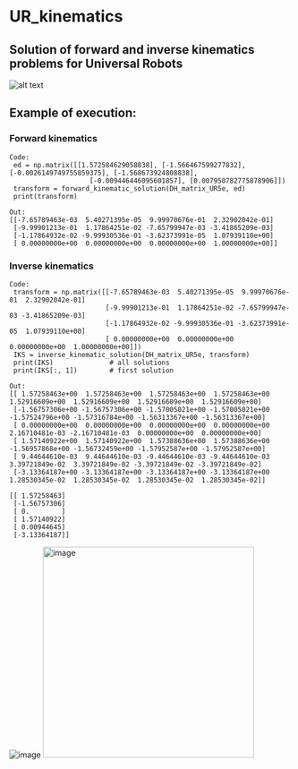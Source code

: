 # UR_kinematics
## Solution of forward and inverse kinematics problems for Universal Robots

![alt text](img/ur16e_common.jpg)
## Example of execution: 
### Forward kinematics
```
Code:
 ed = np.matrix([[1.572584629058838], [-1.566467599277832], [-0.0026149749755859375], [-1.568673924808838],
                    [-0.009446446095601857], [0.007950782775878906]])
 transform = forward_kinematic_solution(DH_matrix_UR5e, ed)
 print(transform)
 
Out:
[[-7.65789463e-03  5.40271395e-05  9.99970676e-01  2.32902042e-01]
 [-9.99901213e-01  1.17864251e-02 -7.65799947e-03 -3.41865209e-03]
 [-1.17864932e-02 -9.99930536e-01 -3.62373991e-05  1.07939110e+00]
 [ 0.00000000e+00  0.00000000e+00  0.00000000e+00  1.00000000e+00]]
```
### Inverse kinematics
```
Code:
 transform = np.matrix([[-7.65789463e-03  5.40271395e-05  9.99970676e-01  2.32902042e-01]
                        [-9.99901213e-01  1.17864251e-02 -7.65799947e-03 -3.41865209e-03]
                        [-1.17864932e-02 -9.99930536e-01 -3.62373991e-05  1.07939110e+00]
                        [ 0.00000000e+00  0.00000000e+00  0.00000000e+00  1.00000000e+00]])
 IKS = inverse_kinematic_solution(DH_matrix_UR5e, transform)
 print(IKS)              # all solutions
 print(IKS[:, 1])        # first solution
 
Out:
[[ 1.57258463e+00  1.57258463e+00  1.57258463e+00  1.57258463e+00   1.52916609e+00  1.52916609e+00  1.52916609e+00  1.52916609e+00]
 [-1.56757306e+00 -1.56757306e+00 -1.57005021e+00 -1.57005021e+00  -1.57524796e+00 -1.57316784e+00 -1.56313367e+00 -1.56313367e+00]
 [ 0.00000000e+00  0.00000000e+00  0.00000000e+00  0.00000000e+00   2.16710481e-03 -2.16710481e-03  0.00000000e+00  0.00000000e+00]
 [ 1.57140922e+00  1.57140922e+00  1.57388636e+00  1.57388636e+00  -1.56957868e+00 -1.56732459e+00 -1.57952587e+00 -1.57952587e+00]
 [ 9.44644610e-03  9.44644610e-03 -9.44644610e-03 -9.44644610e-03   3.39721849e-02  3.39721849e-02 -3.39721849e-02 -3.39721849e-02]
 [-3.13364187e+00 -3.13364187e+00 -3.13364187e+00 -3.13364187e+00   1.28530345e-02  1.28530345e-02  1.28530345e-02  1.28530345e-02]]

[[ 1.57258463]
 [-1.56757306]
 [ 0.        ]
 [ 1.57140922]
 [ 0.00944645]
 [-3.13364187]]
```
![image](https://github.com/sollynoay/UR_kinematics/assets/11170161/1090e684-fa12-4d23-83fc-1ac5d122cbad)
<img width="377" alt="image" src="https://github.com/sollynoay/UR_kinematics/assets/11170161/42bb58cc-a148-4e2a-9c7b-7da50f345f9a">


